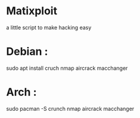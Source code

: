 # Matixploit
a little script to make hacking easy 
# Debian : 
sudo apt install cruch nmap aircrack macchanger
# Arch :
sudo pacman -S crunch nmap aircrack macchanger
